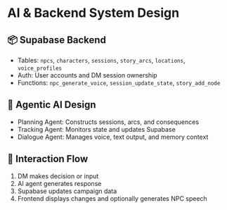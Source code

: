 # AI & Backend System Design

## 📦 Supabase Backend
- Tables: `npcs`, `characters`, `sessions`, `story_arcs`, `locations`, `voice_profiles`
- Auth: User accounts and DM session ownership
- Functions: `npc_generate_voice`, `session_update_state`, `story_add_node`

## 🤖 Agentic AI Design
- Planning Agent: Constructs sessions, arcs, and consequences
- Tracking Agent: Monitors state and updates Supabase
- Dialogue Agent: Manages voice, text output, and memory context

## 🔄 Interaction Flow
1. DM makes decision or input
2. AI agent generates response
3. Supabase updates campaign data
4. Frontend displays changes and optionally generates NPC speech
